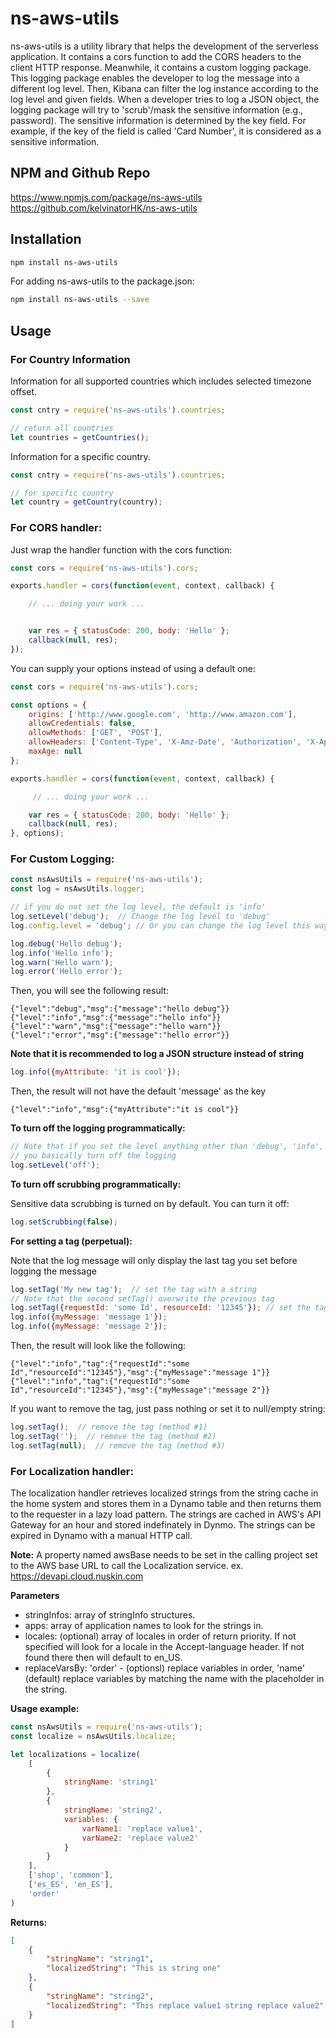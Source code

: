 # ns-aws-utils
ns-aws-utils is a utility library that helps the development of the
serverless application.  It contains a cors function to add the CORS
headers to the client HTTP response.  Meanwhile, it contains a custom
logging package. This logging package enables the developer to log
the message into a different log level.  Then, Kibana can filter
the log instance according to the log level and given fields.
When a developer tries to log a JSON object, the logging package will
try to 'scrub'/mask the sensitive information (e.g., password).  The
sensitive information is determined by the key field.  For example,
if the key of the field is called 'Card Number', it is considered as
a sensitive information.

## NPM and Github Repo
https://www.npmjs.com/package/ns-aws-utils
<br />
https://github.com/kelvinatorHK/ns-aws-utils

## Installation
```sh
npm install ns-aws-utils
```
For adding ns-aws-utils to the package.json:
```sh
npm install ns-aws-utils --save
```

## Usage

### For Country Information
Information for all supported countries which includes selected timezone offset.

```javascript
const cntry = require('ns-aws-utils').countries;

// return all countries
let countries = getCountries();
```
Information for a specific country.
```javascript
const cntry = require('ns-aws-utils').countries;

// for specific country
let country = getCountry(country);
```

### For CORS handler:
Just wrap the handler function with the cors function:
```javascript
const cors = require('ns-aws-utils').cors;

exports.handler = cors(function(event, context, callback) {

    // ... doing your work ...


    var res = { statusCode: 200, body: 'Hello' };
    callback(null, res);
});
```

You can supply your options instead of using a default one:
```javascript
const cors = require('ns-aws-utils').cors;

const options = {
    origins: ['http://www.google.com', 'http://www.amazon.com'],
    allowCredentials: false,
    allowMethods: ['GET', 'POST'],
    allowHeaders: ['Content-Type', 'X-Amz-Date', 'Authorization', 'X-Api-Key'],
    maxAge: null
};

exports.handler = cors(function(event, context, callback) {

     // ... doing your work ...

    var res = { statusCode: 200, body: 'Hello' };
    callback(null, res);
}, options);
```

### For Custom Logging:
```javascript
const nsAwsUtils = require('ns-aws-utils');
const log = nsAwsUtils.logger;

// if you do not set the log level, the default is 'info'
log.setLevel('debug');  // Change the log level to 'debug'
log.config.level = 'debug'; // Or you can change the log level this way

log.debug('Hello debug');
log.info('Hello info');
log.warn('Hello warn');
log.error('Hello error');
```

Then, you will see the following result:
```
{"level":"debug","msg":{"message":"hello debug"}}
{"level":"info","msg":{"message":"hello info"}}
{"level":"warn","msg":{"message":"hello warn"}}
{"level":"error","msg":{"message":"hello error"}}
````


**Note that it is recommended to log a JSON structure instead of string**
```javascript
log.info({myAttribute: 'it is cool'});
```

Then, the result will not have the default 'message' as the key
```
{"level":"info","msg":{"myAttribute":"it is cool"}}
```

**To turn off the logging programmatically:**
```javascript
// Note that if you set the level anything other than 'debug', 'info', 'warn', 'error',
// you basically turn off the logging
log.setLevel('off');
```

**To turn off scrubbing programmatically:**

Sensitive data scrubbing is turned on by default.  You can turn it off:
```javascript
log.setScrubbing(false);
```

**For setting a tag (perpetual):**

Note that the log message will only display the last tag you set before logging the message
```javascript
log.setTag('My new tag');  // set the tag with a string
// Note that the second setTag() overwrite the previous tag
log.setTag({requestId: 'some Id', resourceId: '12345'}); // set the tag with a JSON object
log.info({myMessage: 'message 1'});
log.info({myMessage: 'message 2'});
```

Then, the result will look like the following:
```
{"level":"info","tag":{"requestId":"some Id","resourceId":"12345"},"msg":{"myMessage":"message 1"}}
{"level":"info","tag":{"requestId":"some Id","resourceId":"12345"},"msg":{"myMessage":"message 2"}}
```

If you want to remove the tag, just pass nothing or set it to null/empty string:
```javascript
log.setTag();  // remove the tag (method #1)
log.setTag('');  // remove the tag (method #2)
log.setTag(null);  // remove the tag (method #3)
```

### For Localization handler:

The localization handler retrieves localized strings from the string cache in 
the home system and stores them in a Dynamo table and then returns them to the 
requester in a lazy load pattern.  The strings are cached in AWS's API Gateway 
for an hour and stored indefinately in Dynmo.  The strings can be expired in 
Dynamo with a manual HTTP call.

**Note:** A property named awsBase needs to be set in the calling project set
to the AWS base URL to call the Localization service. ex. https://devapi.cloud.nuskin.com

**Parameters**

-   stringInfos: array of stringInfo structures.
-   apps: array of application names to look for the strings in.
-   locales: (optional) array of locales in order of return priority. If not specified will look for a locale in the Accept-language header. If not found there then will default to en_US.
-   replaceVarsBy: 'order' - (optionsl) replace variables in order, 'name' (default) replace variables by matching the name with the placeholder in the string.

**Usage example:**
```javascript
const nsAwsUtils = require('ns-aws-utils');
const localize = nsAwsUtils.localize;

let localizations = localize(
    [
        {
            stringName: 'string1'
        },
        {
            stringName: 'string2',
            variables: {
                varName1: 'replace value1',
                varName2: 'replace value2'
            }
        }
    ],
    ['shop', 'common'],
    ['es_ES', 'en_ES'],
    'order'
)
```
**Returns:**
```json
[
    {
        "stringName": "string1",
        "localizedString": "This is string one"
    },
    {
        "stringName": "string2",
        "localizedString": "This replace value1 string replace value2"
    }
]
```